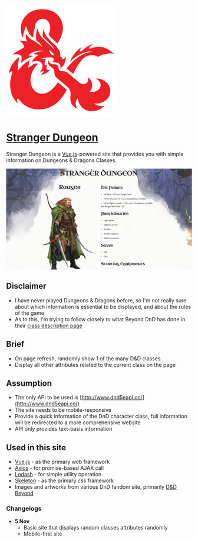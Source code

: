 [![DnD Logo](./imgs/logo.png)](https://www.dndbeyond.com)
# [Stranger Dungeon](http://altabepha.com/strangerdungeon/)

Stranger Dungeon is a [Vue.js](https://vuejs.org/)-powered site that provides you with simple information on Dungeons & Dragons Classes.

[![Demo](./imgs/demo.gif)](http://altabepha.com/strangerdungeon)

## Disclaimer
- I have never played Dungeons & Dragons before, so I'm not really sure about which information is essential to be displayed, and about the rules of the game
- As to this, I'm trying to follow closely to what Beyond DnD has done in their [class description page](https://www.dndbeyond.com/characters/classes/barbarian)

## Brief
- On page refresh, randomly show 1 of the many D&D classes
- Display all other attributes related to the current class on the page

## Assumption
- The only API to be used is [http://www.dnd5eapi.co/](http://www.dnd5eapi.co/)
- The site needs to be mobile-responsive
- Provide a quick information of the DnD character class, full information will be redirected to a more comprehensive website
- API only provides text-basis information

## Used in this site
- [Vue.js](https://vuejs.org/) - as the primary web framework
- [Axios](https://github.com/axios/axios) - for promise-based AJAX call
- [Lodash](https://lodash.com/) - for simple utility operation
- [Skeleton](http://getskeleton.com/) - as the primary css framework
- Images and artworks from various DnD fandom site, primarily [D&D Beyond](https://www.dndbeyond.com/)

### Changelogs
- **5 Nov**
  - Basic site that displays random classes attributes randomly
  - Mobile-first site
